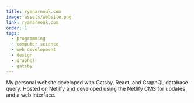 ```yaml
---
title: ryanarnouk.com
image: assets/website.png
link: ryanarnouk.com
order: 1
tags:
  - programming
  - computer science
  - web development
  - design
  - graphql
  - gatsby
---
```

My personal website developed with Gatsby, React, and GraphQL database query. Hosted on Netlify and developed using the Netlify CMS for updates and a web interface. 